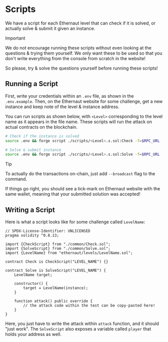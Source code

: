 # Scripts

We have a script for each Ethernaut level that can check if it is solved, or actually solve & submit it given an instance.

> [!IMPORTANT]
>
> We do not encourage running these scripts without even looking at the questions & trying them yourself. We only want these to be used so that you don't write everything from the console from scratch in the website!
>
> So please, try & solve the questions yourself before running these scripts!

## Running a Script

First, write your credentials within an `.env` file, as shown in the `.env.example`. Then, on the Ethernaut website for some challenge, get a new instance and keep note of the level & instance address.

You can run scripts as shown below, with `<Level>` corresponding to the level name as it appears in the file name. These scripts will run the attack on actual contracts on the blockchain.

```sh
# Check if the instance is solved
source .env && forge script ./scripts/<Level>.s.sol:Check -f=$RPC_URL

# Solve & submit instance
source .env && forge script ./scripts/<Level>.s.sol:Solve -f=$RPC_URL --private-key=$PRIVATE_KEY
```

> [!TIP]
>
> To actually do the transactions on-chain, just add `--broadcast` flag to the command.
>
> If things go right, you should see a tick-mark on Ethernaut website with the same wallet, meaning that your submitted solution was accepted!

## Writing a Script

Here is what a script looks like for some challenge called `LevelName`:

```solidity
// SPDX-License-Identifier: UNLICENSED
pragma solidity ^0.8.13;

import {CheckScript} from "./common/Check.sol";
import {SolveScript} from "./common/Solve.sol";
import {LevelName} from "ethernaut/levels/LevelName.sol";

contract Check is CheckScript("LEVEL_NAME") {}

contract Solve is SolveScript("LEVEL_NAME") {
    LevelName target;

    constructor() {
        target = LevelName(instance);
    }

    function attack() public override {
        // the attack code within the test can be copy-pasted here!
    }
}
```

Here, you just have to write the attack within `attack` function, and it should "just work". The `SolveScript` also exposes a variable called `player` that holds your address as well.
